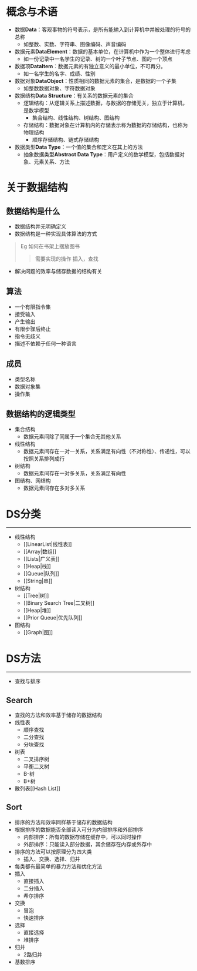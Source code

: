 

# 概念与术语
- 数据**Data**：客观事物的符号表示，是所有能输入到计算机中并被处理的符号的总称
	- 如整数、实数、字符串、图像编码、声音编码
- 数据元素**DataElement**：数据的基本单位，在计算机中作为一个整体进行考虑
	- 如一份记录中一名学生的记录、树的一个叶子节点、图的一个顶点
- 数据项**DataItem**：数据元素的有独立意义的最小单位，不可再分。
	- 如一名学生的名字、成绩、性别
- 数据对象**DataObject**：性质相同的数据元素的集合，是数据的一个子集
	- 如整数数据对象、字符数据对象
- 数据结构**Data Structure**：有关系的数据元素的集合
	- 逻辑结构：从逻辑关系上描述数据，与数据的存储无关，独立于计算机，是数学模型
		- 集合结构、线性结构、树结构、图结构
	- 存储结构：数据对象在计算机内的存储表示称为数据的存储结构，也称为物理结构
		- 顺序存储结构、链式存储结构
- 数据类型**Data Type**：一个值的集合和定义在其上的方法
	- 抽象数据类型**Abstract Data Type**：用户定义的数学模型，包括数据对象、元素关系、方法





# 关于数据结构
## 数据结构是什么
- 数据结构并无明确定义
- 数据结构是一种实现具体算法的方式
> Eg 如何在书架上摆放图书
> > 需要实现的操作
> > 插入，查找
- 解决问题的效率与储存数据的结构有关

## 算法
- 一个有限指令集
- 接受输入
- 产生输出
- 有限步骤后终止
- 指令无歧义
- 描述不依赖于任何一种语言

## 成员
- 类型名称
- 数据对象集
- 操作集

## 数据结构的逻辑类型
- 集合结构
	- 数据元素间除了同属于一个集合无其他关系
- 线性结构
	- 数据元素间存在一对一关系，关系满足有向性（不对称性）、传递性，可以按照关系排列成行
- 树结构
	- 数据元素间存在一对多关系，关系满足有向性
- 图结构、网结构
	- 数据元素间存在多对多关系
# DS分类
---
- 线性结构
	- [[LinearList|线性表]]
	- [[Array|数组]]
	- [[Lists|广义表]]
	- [[Heap|栈]]
	- [[Queue|队列]]
	- [[String|串]]
- 树结构
	- [[Tree|树]]
	- [[Binary Search Tree|二叉树]]
	- [[Heap|堆]]
	- [[Prior Queue|优先队列]]
- 图结构
	- [[Graph|图]]


# DS方法
---
- 查找与排序
## Search
- 查找的方法和效率基于储存的数据结构
- 线性表
	- 顺序查找
	- 二分查找
	- 分块查找
- 树表
	- 二叉排序树
	- 平衡二叉树
	- B-树
	- B+树
- 散列表[[Hash List]]

## Sort
- 排序的方法和效率同样基于储存的数据结构
- 根据排序的数据能否全部读入可分为内部排序和外部排序
	- 内部排序：所有的数据存储在缓存中，可以同时操作
	- 外部排序：只能读入部分数据，其余储存在内存或外存中
- 排序的方法可以按原理分为四大类
	- 插入、交换、选择、归并
- 每类都有最简单的暴力方法和优化方法
- 插入
	- 直接插入
	- 二分插入
	- 希尔排序
- 交换
	- 冒泡
	- 快速排序
- 选择
	- 直接选择
	- 堆排序
- 归并
	- 2路归并
- 基数排序